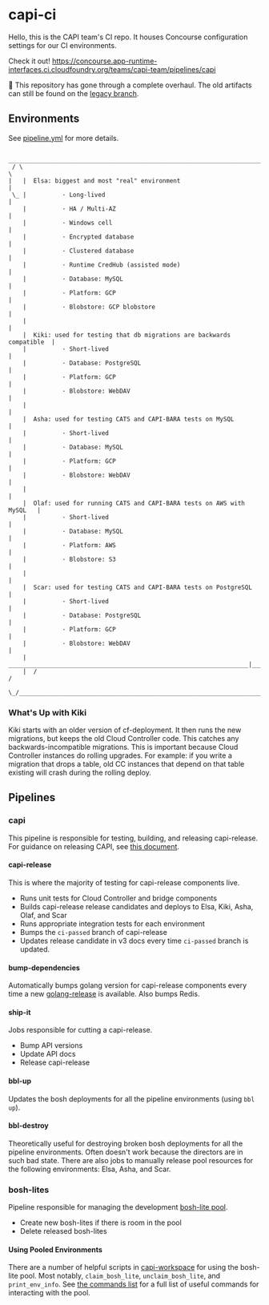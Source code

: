 # capi-ci

Hello, this is the CAPI team's CI repo. It houses Concourse configuration settings for our CI environments.

Check it out! https://concourse.app-runtime-interfaces.ci.cloudfoundry.org/teams/capi-team/pipelines/capi

:pushpin: This repository has gone through a complete overhaul. The old artifacts can still be found on the [legacy branch](https://github.com/cloudfoundry/capi-ci/tree/legacy).

## Environments

See [pipeline.yml](https://github.com/cloudfoundry/capi-ci/blob/main/ci/pipeline.yml) for more details.

```
   ________________________________________________________________________
 / \                                                                       \
|   |  Elsa: biggest and most "real" environment                           |
 \_ |          · Long-lived                                                |
    |          · HA / Multi-AZ                                             |
    |          · Windows cell                                              |
    |          · Encrypted database                                        |
    |          · Clustered database                                        |
    |          · Runtime CredHub (assisted mode)                           |
    |          · Database: MySQL                                           |
    |          · Platform: GCP                                             |
    |          · Blobstore: GCP blobstore                                  |
    |                                                                      |
    |  Kiki: used for testing that db migrations are backwards compatible  |
    |          · Short-lived                                               |
    |          · Database: PostgreSQL                                      |
    |          · Platform: GCP                                             |
    |          · Blobstore: WebDAV                                         |
    |                                                                      |
    |  Asha: used for testing CATS and CAPI-BARA tests on MySQL            |
    |          · Short-lived                                               |
    |          · Database: MySQL                                           |
    |          · Platform: GCP                                             |
    |          · Blobstore: WebDAV                                         |
    |                                                                      |
    |  Olaf: used for running CATS and CAPI-BARA tests on AWS with MySQL   |
    |          · Short-lived                                               |
    |          · Database: MySQL                                           |
    |          · Platform: AWS                                             |
    |          · Blobstore: S3                                             |
    |                                                                      |
    |  Scar: used for testing CATS and CAPI-BARA tests on PostgreSQL       |
    |          · Short-lived                                               |
    |          · Database: PostgreSQL                                      |
    |          · Platform: GCP                                             |
    |          · Blobstore: WebDAV                                         |
    |   ___________________________________________________________________|___
    |  /                                                                      /
    \_/______________________________________________________________________/
```

### What's Up with Kiki

Kiki starts with an older version of cf-deployment. It then runs the new migrations, but keeps the old Cloud Controller code. This catches any backwards-incompatible migrations. This is important because Cloud Controller instances do rolling upgrades. For example: if you write a migration that drops a table, old CC instances that depend on that table existing will crash during the rolling deploy.

## Pipelines

### capi

This pipeline is responsible for testing, building, and releasing capi-release. For guidance on releasing CAPI, see [this document](https://github.com/cloudfoundry/capi-release/blob/develop/docs/releasing-capi.md).

#### capi-release

This is where the majority of testing for capi-release components live.

- Runs unit tests for Cloud Controller and bridge components
- Builds capi-release release candidates and deploys to Elsa, Kiki, Asha, Olaf, and Scar
- Runs appropriate integration tests for each environment
- Bumps the `ci-passed` branch of capi-release
- Updates release candidate in v3 docs every time `ci-passed` branch is updated.

#### bump-dependencies

Automatically bumps golang version for capi-release components every time a new [golang-release](https://github.com/bosh-packages/golang-release) is available. Also bumps Redis.

#### ship-it

Jobs responsible for cutting a capi-release.

- Bump API versions
- Update API docs
- Release capi-release

#### bbl-up

Updates the bosh deployments for all the pipeline environments (using `bbl up`).

#### bbl-destroy

Theoretically useful for destroying broken bosh deployments for all the pipeline environments. Often doesn't work because the directors are in such bad state. There are also jobs to manually release pool resources for the following environments: Elsa, Asha, and Scar.

### bosh-lites

Pipeline responsible for managing the development [bosh-lite pool](https://github.com/cloudfoundry/capi-env-pool/).

- Create new bosh-lites if there is room in the pool
- Delete released bosh-lites

#### Using Pooled Environments

There are a number of helpful scripts in [capi-workspace](https://github.com/cloudfoundry/capi-workspace) for using the bosh-lite pool. Most notably, `claim_bosh_lite`, `unclaim_bosh_lite`, and `print_env_info`. See [the commands list](https://github.com/cloudfoundry/capi-workspace#capi-commands) for a full list of useful commands for interacting with the pool.
